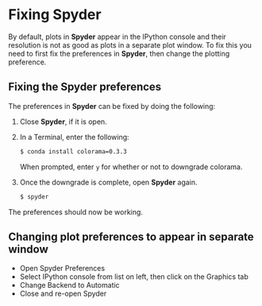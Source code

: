 # Fixing Spyder
By default, plots in **Spyder** appear in the IPython console and their resolution is not as good as plots in a separate plot window. To fix this you need to first fix the preferences in **Spyder**, then change the plotting preference.

## Fixing the Spyder preferences
The preferences in **Spyder** can be fixed by doing the following:

1. Close **Spyder**, if it is open.
2. In a Terminal, enter the following:

    ```bash
    $ conda install colorama=0.3.3
    ```
    When prompted, enter `y` for whether or not to downgrade colorama.
3. Once the downgrade is complete, open **Spyder** again.

    ```bash
    $ spyder
    ```
The preferences should now be working.

## Changing plot preferences to appear in separate window
- Open Spyder Preferences
- Select IPython console from list on left, then click on the Graphics tab
- Change Backend to Automatic
- Close and re-open Spyder
